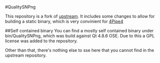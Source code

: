#QualitySNPng

This repository is a fork of [upstream](https://trac.nbic.nl/qualitysnp/).
It includes some changes to allow for building a static binary, which is very convinient for [4Pipe4](https://github.com/StuntsPT/4Pipe4)

##Self contained binary
You can find a mostly self contained binary under bin/QualitySNPng, which was build against Qt 4.8.6 OSE.
Due to this a GPL license was added to the repository.

Other than that, there's nothing else to sse here that you cannot find in the upstream repository.
